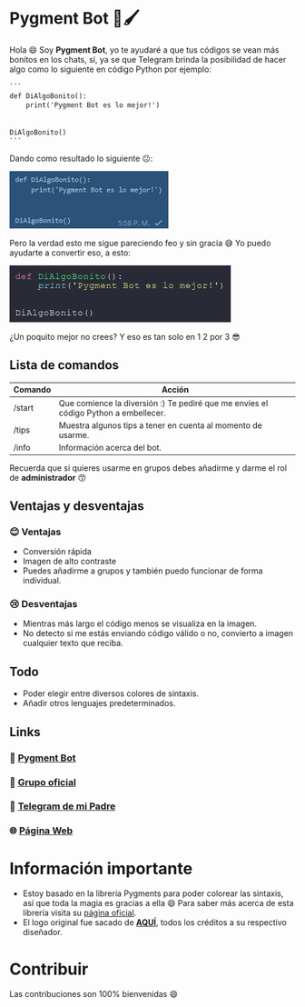 # Pygment Bot :robot::paintbrush:
Hola :smile: Soy **Pygment Bot**, yo te ayudaré a que tus códigos se vean más bonitos en los chats, sí, ya se que Telegram brinda la posibilidad de hacer algo como lo siguiente en código Python por ejemplo:

```
​```
def DiAlgoBonito():
    print('Pygment Bot es lo mejor!')


DiAlgoBonito()
​```
```

Dando como resultado lo siguiente :neutral_face::

![ugly_message](imagenes/ugly_message.png)

Pero la verdad esto me sigue pareciendo feo y sin gracia :sweat_smile: Yo puedo ayudarte a convertir eso, a esto:

![pygmentbot_result](imagenes/pygmentbot_result.jpg)

¿Un poquito mejor no crees? Y eso es tan solo en 1 2 por 3 :sunglasses:



## Lista de comandos

| Comando | Acción                                                       |
| ------- | ------------------------------------------------------------ |
| /start  | Que comience la diversión :) Te pediré que me envíes el código Python a embellecer. |
| /tips   | Muestra algunos tips a tener en cuenta al momento de usarme. |
| /info   | Información acerca del bot.                                  |

Recuerda que si quieres usarme en grupos debes añadirme y darme el rol de **administrador** :kissing_smiling_eyes:



## Ventajas y desventajas

### :blush: Ventajas

* Conversión rápida
* Imagen de alto contraste
* Puedes añadirme a grupos y también puedo funcionar de forma individual.

### :cry: Desventajas

* Mientras más largo el código menos se visualiza en la imagen.
* No detecto si me estás enviando código válido o no, convierto a imagen cualquier texto que reciba.



## Todo

* Poder elegir entre diversos colores de sintaxis.
* Añadir otros lenguajes predeterminados.



## Links

### :robot: [Pygment Bot​](https://t.me/Pygment_Bot)

### :handshake: [Grupo oficial](https://t.me/joinchat/czBq66CiVT82Yzgx)

### :man: [Telegram de mi Padre](https://t.me/jalkhov)

### :globe_with_meridians: [Página Web](https://jalkhov.github.io/pygment-bot)



# Información importante

* Estoy basado en la librería Pygments para poder colorear las sintaxis, así que toda la magia es gracias a ella :smile: Para saber más acerca de esta librería visita su [página oficial](https://pygments.org).
* El logo original fue sacado de **[AQUÍ](https://iconarchive.com/show/avatars-icons-by-diversity-avatars/robot-02-icon.html)**, todos los créditos a su respectivo diseñador.



# Contribuir

Las contribuciones son 100% bienvenidas :smile:
